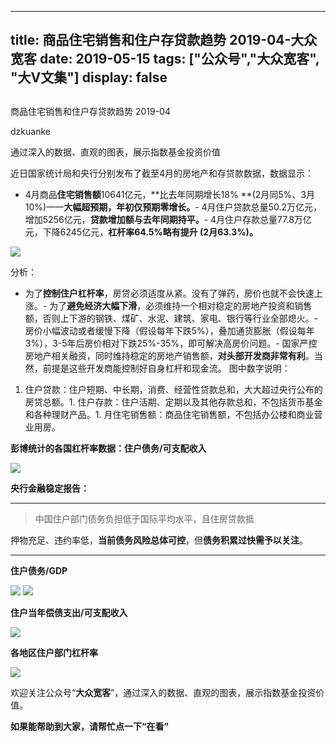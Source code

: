 
---
title:   商品住宅销售和住户存贷款趋势 2019-04-大众宽客
date: 2019-05-15
tags: ["公众号","大众宽客", "大V文集"]
display: false
---


## 



商品住宅销售和住户存贷款趋势 2019-04




dzkuanke




通过深入的数据、直观的图表，展示指数基金投资价值


近日国家统计局和央行分别发布了截至4月的房地产和存贷款数据，数据显示：
- 4月商品**住宅销售额**10641亿元，**比去年同期增长18% **(2月同5%、3月10%)——**大幅超预期，年初仅预期零增长。**- 4月住户贷款总量50.2万亿元，增加5256亿元，**贷款****增加额****与去年同期持平。**- 4月住户存款总量77.8万亿元，下降6245亿元，**杠杆率64.5%略有提升 **(2月63.3%)**。**
<img class="rich_pages" data-ratio="1.4497907949790796" data-s="300,640" src="https://mmbiz.qpic.cn/mmbiz_png/PKw3FQPmhIhicaYFhhWNicoKmvhGw34QuCJKbt29hickIicWDD9gHkTGVUaibqicqoibaTOibTHqLRGG9HQib4nu5MZSic4Q/640?wx_fmt=png" data-type="png" data-w="956" style=""/>

分析：
- 为了**控制住户杠杆率**，房贷必须适度从紧。没有了弹药，房价也就不会快速上涨。- 为了**避免经济大幅下滑**，必须维持一个相对稳定的房地产投资和销售额，否则上下游的钢铁、煤矿、水泥、建筑、家电、银行等行业全部熄火。- 房价小幅波动或者缓慢下降（假设每年下跌5%），叠加通货膨胀（假设每年3%），3-5年后房价相对下跌25%-35%，即可解决高房价问题。- 国家严控房地产相关融资，同时维持稳定的房地产销售额，**对头部开发商非常有利**。当然，前提是这些开发商能控制好自身杠杆和现金流。
图中数字说明：
1. 住户贷款：住户短期、中长期，消费、经营性贷款总和，大大超过央行公布的房贷总额。1. 住户存款：住户活期、定期以及其他存款总和，不包括货币基金和各种理财产品。1. 月住宅销售额：商品住宅销售额，不包括办公楼和商业营业用房。




**彭博统计的各国杠杆率数据：住户债务/可支配收入**

<img class="" data-copyright="0" data-ratio="1.014209591474245" data-s="300,640" src="https://mmbiz.qpic.cn/mmbiz_jpg/PKw3FQPmhIiaNrPpiax7TLuiakt89FRjkXULY51oVEnpnHXswKtC4L8lZJCdfBGN3DhdL1Tdda8jFxRhiaDA1ia5Ixg/640?wx_fmt=jpeg" data-type="jpeg" data-w="563" style=""/>



**央行金融稳定报告：**

****

> <p>中国住户部门债务负担低于国际平均水平，且住房贷款抵
押物充足、违约率低，**当前债务风险总体可控**，但**债务积累过快需予以关注**。</p>

****

**住户债务/GDP**

<img class="" data-copyright="0" data-ratio="0.5545796737766625" data-s="300,640" src="https://mmbiz.qpic.cn/mmbiz_png/PKw3FQPmhIiaNrPpiax7TLuiakt89FRjkXUicKa2nmR2pNJMeXLiazVDmZoLicSkMx0rdaFKaxkdWQ7Z2VYlQRBOtuSQ/640?wx_fmt=png" data-type="png" data-w="1594" style=""/>



<img class="" data-copyright="0" data-ratio="0.44372574385511" data-s="300,640" src="https://mmbiz.qpic.cn/mmbiz_png/PKw3FQPmhIiaNrPpiax7TLuiakt89FRjkXUcakVlNcYibjLk2N6wicTQXaR70lRCWGMpU9lR9az2phOd3zUh3meLVHw/640?wx_fmt=png" data-type="png" data-w="1546" style=""/>



**住户当年偿债支出/可支配收入**

<img class="" data-copyright="0" data-ratio="0.5387700534759359" data-s="300,640" src="https://mmbiz.qpic.cn/mmbiz_png/PKw3FQPmhIiaNrPpiax7TLuiakt89FRjkXUEAeHIeIw4q712k9gibYqoAKwEZIJic7rNx4V1ACUWos7g4bHsQicFyPpQ/640?wx_fmt=png" data-type="png" data-w="1496" style=""/>



**各地区住户部门杠杆率**

<img class="" data-copyright="0" data-ratio="0.6471337579617834" data-s="300,640" src="https://mmbiz.qpic.cn/mmbiz_png/PKw3FQPmhIiaNrPpiax7TLuiakt89FRjkXU3vMlckeJsou5ke7ha4a5uA0hobXzfsicJjx100TzdG0A66YTYEROeZg/640?wx_fmt=png" data-type="png" data-w="1570" style=""/>





欢迎关注公众号“**大众宽客**”，通过深入的数据、直观的图表，展示指数基金投资价值。



**如果能帮助到大家，请帮忙点一下<strong style="max-width: 100%;box-sizing: border-box !important;word-wrap: break-word !important;">“在看”**</strong>








